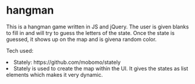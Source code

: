# hangman
This is a hangman game written in JS and jQuery. The user is given blanks to fill in and will try to guess the letters of the state.
Once the state is guessed, it shows up on the map and is givena  random color.

Tech used:

<li>Stately: https://github.com/mobomo/stately
<li>
Stately is used to create the map within the UI. It gives the states as list elements which makes it very dynamic.</li></li>

